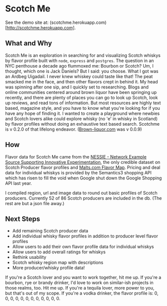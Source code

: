 # Scotch Me

See the demo site at: (scotchme.herokuapp.com)[http://scotchme.herokuapp.com].

## What and Why
Scotch Me is an exploration in searching for and visualizing Scotch whiskys by flavor profile built with `node`, `express` and `postgres`.
The question in an NYC penthouse a decade ago flummoxed me: Bourbon or Scotch? Um, I thought, which one is Jack Daniels? But I said: you choose. What I got was an Ardbeg Uigadail. I never knew whiskey could taste like that! The peat smacked me in the face, and then other flavors crept in behind it. My head was spinning after one sip, and I quickly set to researching.
Blogs and online communities centered around brown liquor have been springing up recently, and there are plenty of places you can go to look up Scotch, look up reviews, and read tons of information. But most resources are highly text based, magazine style, and you have to know what you're looking for if you have any hope of finding it. 
I wanted to create a playground where newbies and Scotch lovers alike could explore whisky (no 'e' in whisky in Scotland) by flavor profiles without doing an exhaustive text based search.
Scotchme is v 0.2.0 of that lifelong endeavor. ([Brown-liquor.com](http://brown-liquor.com) was v 0.0.9)

## How
Flavor data for Scotch Me came from the [NESSIE - Network Example Source Supporting Innovative Experimentation](https://www.mathstat.strath.ac.uk/outreach/nessie/index.html), the only credible dataset on Scotch Producer flavor profiles and [Malts.com Flavor Map](http://www.malts.com/index.php/en_us/Choosing-Whisky/A-World-of-Flavour/The-Single-Malt-Whisky-Flavour-Map). Pricing and deal data for individual whiskys is provided by the Semantics3 shopping API which has risen to fill the void when Google shut down the Google Shopping API last year.

I compiled region, url and image data to round out basic profiles of Scotch producers. Currently 52 of 86 Scotch producers are included in the db. (The rest are but a json file away.) 


## Next Steps
- Add remaining Scotch producer data
- Add individual whisky flavor profiles in addition to producer level flavor profiles
- Allow users to add their own flavor profile data for individual whiskys
- Allow users to add overall ratings for whiskys
- Rethink usability
- Scotch whisky region map with descriptions
- More producer/whisky profile data!

If you're a Scotch lover and you want to work together, hit me up. If you're a bourbon, rye or brandy drinker, I'd love to work on similar-ish projects in those realms, too. Hit me up. If you're a tequila lover, more power to you, but that's out of my scope. If you're a vodka drinker, the flavor profile is: 0, 0, 0, 0, 0, 0, 0, 0, 0, 0, 0, 0.
